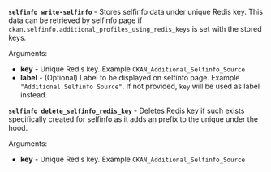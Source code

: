 **`selfinfo write-selfinfo`** - Stores selfinfo data under unique Redis key. This data can be retrieved by selfinfo page if `ckan.selfinfo.additional_profiles_using_redis_keys` is set with the stored keys.

Arguments:

* **key** - Unique Redis key. Example `CKAN_Additional_Selfinfo_Source`
* **label** - (Optional) Label to be displayed on selfinfo page. Example `"Additional Selfinfo Source"`. If not provided, `key` will be used as label instead.

**`selfinfo delete_selfinfo_redis_key`** - Deletes Redis key if such exists specifically created for selfinfo as it adds an prefix to the unique under the hood.

Arguments:

* **key** - Unique Redis key. Example `CKAN_Additional_Selfinfo_Source`